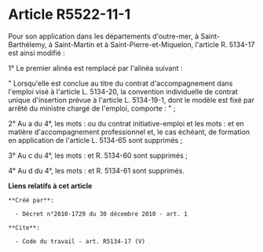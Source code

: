 # Article R5522-11-1

Pour son application dans les départements d'outre-mer, à Saint-Barthélemy, à Saint-Martin et à Saint-Pierre-et-Miquelon,
l'article R. 5134-17 est ainsi modifié : 

1° Le premier alinéa est remplacé par l'alinéa suivant : 

" Lorsqu'elle est conclue au titre du contrat d'accompagnement dans l'emploi visé à l'article L. 5134-20, la convention
individuelle de contrat unique d'insertion prévue à l'article L. 5134-19-1, dont le modèle est fixé par arrêté du ministre
chargé de l'emploi, comporte : " ; 

2° Au a du 4°, les mots : ou du contrat initiative-emploi et les mots : et en matière d'accompagnement professionnel et, le
cas échéant, de formation en application de l'article L. 5134-65 sont supprimés ; 

3° Au c du 4°, les mots : et R. 5134-60 sont supprimés ; 

4° Au d du 4°, les mots : et R. 5134-61 sont supprimés.

**Liens relatifs à cet article**

	**Créé par**:

	  - Décret n°2010-1729 du 30 décembre 2010 - art. 1

	**Cite**:

	  - Code du travail - art. R5134-17 (V)

